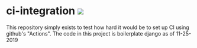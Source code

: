 # ci-integration ![](https://github.com/michael-barbour/ci_integration/workflows/Python%20application/badge.svg)

This repository simply exists to test how hard it would be to set up CI using github's "Actions".  The code in this project is boilerplate django as of 11-25-2019
